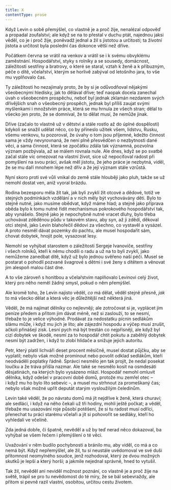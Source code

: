 ```yaml
---
title: X
contentType: prose
---
```


Když Levin o sobě přemýšlel, co vlastně je a proč žije, nenalézal odpověď a propadal zoufalství; ale když se na to přestal v duchu ptát, najednou jaksi věděl, co je i proč žije, poněvadž jednal a žil s jistotou a určitostí; ta životní jistota a určitost byla poslední čas dokonce větší než dříve.

Počátkem června se vrátil na venkov a vrátil se i k svému obvyklému zaměstnání. Hospodářství, styky s rolníky a se sousedy, domácnost, záležitosti sestřiny a bratrovy, o které se staral, vztah k ženě a k příbuzným, péče o dítě, včelařství, kterým se horlivě zabýval od letošního jara, to vše mu vyplňovalo čas.

Ty záležitosti ho nezajímaly proto, že by si je odůvodňoval nějakými všeobecnými hledisky, jak to dělával dříve; teď naopak docela zanechal úvah o všeobecném prospěchu, neboť byl jednak zklamán nezdarem svých dřívějších snah o všeobecný prospěch, jednak byl příliš zaujat svými myšlenkami i množstvím práce, která se mu hrnula ze všech stran; dělal to všecko jen proto, že se domníval, že to dělat musí, že nemůže jinak.

Dříve (začalo to vlastně už v dětství a stále rostlo až do úplné dospělosti) kdykoli se snažil udělat něco, co by přineslo užitek všem, lidstvu, Rusku, všemu venkovu, tu pozoroval, že úvahy o tom jsou příjemné, kdežto činnost sama je vždy nevyrovnaná, že není plně přesvědčen o nezbytnosti dané věci, a sama činnost, která se zpočátku zdála tak významná, pozvolna význam pozbývala, až se málem rovnala nule. Ale dnes, když se po svatbě začal stále víc omezovat na vlastní život, sice už nepociťoval radost při pomyšlení na svou práci, avšak měl jistotu, že jeho práce je nezbytná, viděl, že se mu daří mnohem lépe než dřív a že její význam stále vzrůstá.

Nyní skoro proti své vůli vnikal do země stále hlouběji jako pluh, takže se už nemohl dostat ven, aniž vyoral brázdu.

Rodina bezesporu měla žít tak, jak byli zvyklí žít otcové a dědové, totiž ve stejných podmínkách vzdělání a v nich měly být vychovávány děti. Bylo to stejně nutné, jako musíme obědvat, když máme hlad; a stejně jako příprava oběda bylo k tomu nutné řídit mechanismus pokrokového hospodářství tak, aby vynášelo. Stejně jako je nepochybně nutné vracet dluhy, bylo třeba uchovávat zděděnou půdu v takovém stavu, aby syn, až ji zdědí, děkoval otci stejně, jako Levin blahořečil dědovi za všechno, co vystavěl a vysázel. A proto nesměl dávat pozemky do pachtu, ale musel hospodařit sám, chovat dobytek, hnojit pole, vysazovat lesy.

Nemohl se vyhýbat starostem o záležitosti Sergeje Ivanoviče, sestřiny i všech rolníků, kteří k němu chodili o radu a už na to byli zvyklí, jako nemůžeme zanedbat dítě, když už bylo jednou svěřeno naší péči. Musel se postarat o pohodlí pozvané švagrové s dětmi i své ženy s dítětem a věnovat jim alespoň malou část dne.

A to vše zároveň s honitbou a včelařstvím naplňovalo Levinovi celý život, který pro něho neměl žádný smysl, pokud o něm přemýšlel.

Ale kromě toho, že Levin najisto věděl, _co_ má dělat, věděl stejně přesně, _jak_ to má všecko dělat a která věc je důležitější než některá jiná.

Věděl, že má najímat dělníky co nejlevněji; ale zotročovat si je, vyplácet jim peníze předem a přitom jim dávat méně, než si zaslouží, to se nesmí, třebaže to je velice výhodné. Prodávat za nedostatku pícnin sedlákům slámu může, i když mu jich je líto; ale zájezdní hospodu a výčep musí zrušit, ačkoli přinášejí zisk. Lesní pych má být trestán co nejpřísněji, ale když byl cizí dobytek ve škodě, nesmí za to hospodář chtít pokutu a zaběhlý dobytek nesmí být zadržen, i když to zlobí hlídače a snižuje jejich autoritu.

Petr, který platil lichváři deset procent měsíčně, musel dostat půjčku, aby se vyplatil; nebylo však možné prominout nebo povolit odklad sedlákům, kteří neodváděli poplatky řádně. Správci nesmělo jen tak projít, že nedal posekat loučku a že tráva přišla nazmar. Ale také se nesmělo kosit na osmdesáti děsjatinách, na kterých bylo vysázeno mlází. Hospodář nemohl omluvit dělníka, když odešel v pracovní době domů, protože mu zemřel otec – i když mu ho bylo líto sebevíc –, a musel mu strhnout za promeškaný čas; nebylo však možné upřít deputát starým vysloužilým čeledínům.

Levin také věděl, že po návratu domů má jít nejdříve k ženě, která churaví; ale sedláci, i když na něho čekali už tři hodiny, mohli ještě počkat; a věděl, třebaže mu usazování roje působí potěšení, že si tu radost musí odříci, přenechat tu práci starému včelaři a jít si pohovořit se sedláky, kteří ho vyhledali ve včelíně.

Zda jedná dobře, či špatně, nevěděl a už by teď nerad něco dokazoval, ba vyhýbal se všem řečem i přemýšlení o té věci.

Uvažování v něm budilo pochybnosti a bránilo mu, aby viděl, co má a co nemá být. Když nepřemýšlel, ale žil, tu si neustále uvědomoval ve své duši přítomnost neomylného soudce, jenž rozhodoval, který ze dvou možných skutků je lepší a který horší; a jakmile nejednal správně, hned to vytušil.

Tak žil, nevěděl ani neviděl možnost poznání, co vlastně je a proč žije na světě, trápil se pro tu nevědomost do té míry, že se bál sebevraždy, ale přitom si pevně razil vlastní, osobitou, určitou cestu životem.
